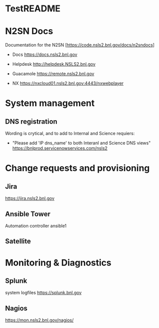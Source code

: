 # TestREADME

N2SN Docs
=========

Documentation for the N2SN
[https://code.nsls2.bnl.gov/docs/n2sndocs]


- Docs
https://docs.nsls2.bnl.gov
- Helpdesk
http://helpdesk.NSLS2.bnl.gov

- Guacamole
https://remote.nsls2.bnl.gov

- NX
https://nxcloud01.nsls2.bnl.gov:4443/nxwebplayer

# System management
## DNS registration
Wording is crytical, and to add to Internal and Science requiers:
- "Please add 'IP dns_name' to both Interanl and Science DNS views" 
https://bnlprod.servicenowservices.com/nsls2

# Change requests and provisioning

## Jira
https://jira.nsls2.bnl.gov

## Ansible Tower
Automation controller
ansible1

## Satellite

# Monitoring & Diagnostics
## Splunk
system logfiles
https://splunk.bnl.gov
## Nagios
https://mon.nsls2.bnl.gov/nagios/

